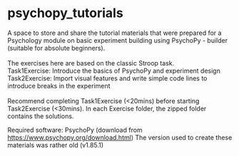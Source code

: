 # psychopy_tutorials
A space to store and share the tutorial materials that were prepared for a Psychology module on basic experiment building using PsychoPy - builder (suitable for absolute beginners).<br/>  
The exercises here are based on the classic Stroop task.<br/>
Task1Exercise: Introduce the basics of PsychoPy and experiment design <br/>
Task2Exercise: Import visual features and write simple code lines to introduce breaks in the experiment <br/>  
Recommend completing Task1Exercise (<20mins) before starting Task2Exercise (<30mins). In each Exercise folder, the zipped folder contains the solutions.

Required software: PsychoPy (download from https://www.psychopy.org/download.html)
The version used to create these materials was rather old (v1.85.1)
